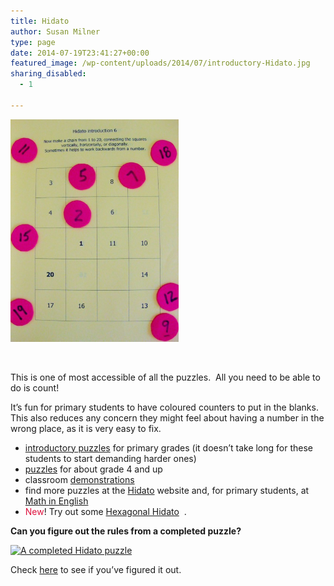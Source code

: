 ```yaml
---
title: Hidato
author: Susan Milner
type: page
date: 2014-07-19T23:41:27+00:00
featured_image: /wp-content/uploads/2014/07/introductory-Hidato.jpg
sharing_disabled:
  - 1

---
```

<img loading="lazy" class="thumbnail alignright" style="max-width: 100%;" src="/wp-content/uploads/2014/07/introductory-Hidato-450x597.jpg" alt="" width="269" height="356" />

&nbsp;

This is one of most accessible of all the puzzles.  All you need to be able to do is count!

It&#8217;s fun for primary students to have coloured counters to put in the blanks.  This also reduces any concern they might feel about having a number in the wrong place, as it is very easy to fix.

  * <a title="intro hidato" href="/wp-content/uploads/2014/07/Hidato-intro-primary-w.-counters.pdf" target="_blank">introductory puzzles</a> for primary grades (it doesn&#8217;t take long for these students to start demanding harder ones)
  * <a title="hidato I-VI" href="/wp-content/uploads/2014/07/Hidato-I-to-VI.pdf" target="_blank">puzzles</a> for about grade 4 and up
  * classroom <a title="hidato demo" href="/wp-content/uploads/2014/07/Hidato-demos.pdf" target="_blank">demonstrations</a>
  * find more puzzles at the <a href="http://www.hidato.com/" target="_blank">Hidato</a> website and, for primary students, at <a href="http://www.mathinenglish.com/Hidato.php" target="_blank">Math in English</a>
  * <span style="color: #de123e;">New</span>! Try out some <a title="hexagonal hidato" href="/wp-content/uploads/2016/07/hex-hidato-1-41.pdf" target="_blank">Hexagonal Hidato</a>  .

**Can you figure out the rules from a completed puzzle?**

[<img loading="lazy" class="wp-image-563" src="/wp-content/uploads/2014/07/Screenshot-2014-07-28-16.11.02-e1406589323383-298x300.png" alt="A completed Hidato puzzle" width="271" height="273" srcset="https://susansmathgames.pims.math.ca/wp-content/uploads/2014/07/Screenshot-2014-07-28-16.11.02-e1406589323383-298x300.png 298w, https://susansmathgames.pims.math.ca/wp-content/uploads/2014/07/Screenshot-2014-07-28-16.11.02-e1406589323383-150x150.png 150w, https://susansmathgames.pims.math.ca/wp-content/uploads/2014/07/Screenshot-2014-07-28-16.11.02-e1406589323383-100x100.png 100w, https://susansmathgames.pims.math.ca/wp-content/uploads/2014/07/Screenshot-2014-07-28-16.11.02-e1406589323383-200x200.png 200w, https://susansmathgames.pims.math.ca/wp-content/uploads/2014/07/Screenshot-2014-07-28-16.11.02-e1406589323383-300x301.png 300w, https://susansmathgames.pims.math.ca/wp-content/uploads/2014/07/Screenshot-2014-07-28-16.11.02-e1406589323383-450x452.png 450w, https://susansmathgames.pims.math.ca/wp-content/uploads/2014/07/Screenshot-2014-07-28-16.11.02-e1406589323383-600x602.png 600w, https://susansmathgames.pims.math.ca/wp-content/uploads/2014/07/Screenshot-2014-07-28-16.11.02-e1406589323383.png 675w" sizes="(max-width: 271px) 100vw, 271px" />][1]

Check <a title="completed Hidato example" href="/wp-content/uploads/2016/07/completed-Hidato-ex.pdf" target="_blank">here</a> to see if you&#8217;ve figured it out.

&nbsp;

 [1]: /wp-content/uploads/2014/07/Screenshot-2014-07-28-16.11.02-e1406589323383.png